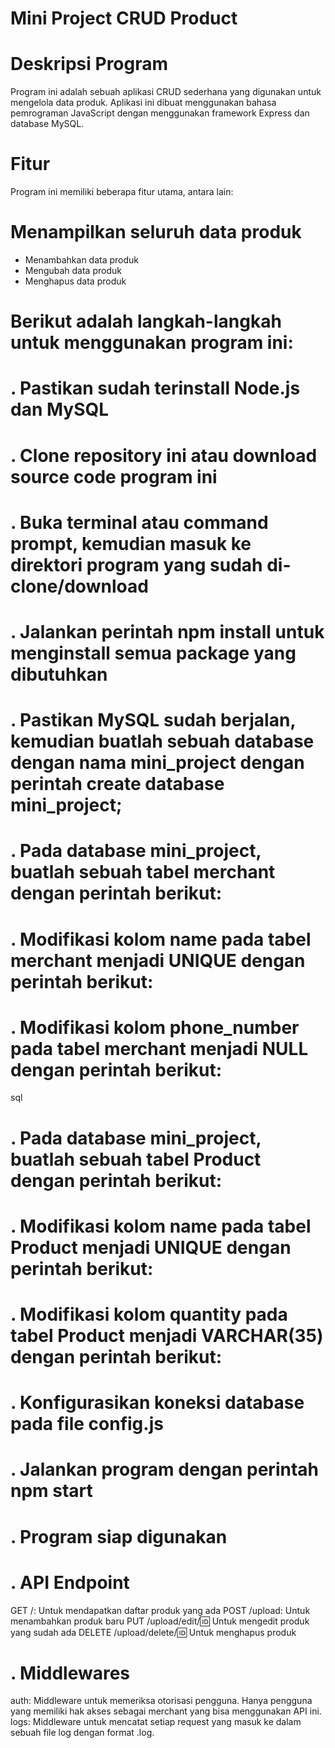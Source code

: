 # Mini Project CRUD Product

# Deskripsi Program
Program ini adalah sebuah aplikasi CRUD sederhana yang digunakan untuk mengelola data produk. Aplikasi ini dibuat menggunakan bahasa pemrograman JavaScript dengan menggunakan framework Express dan database MySQL.

# Fitur
Program ini memiliki beberapa fitur utama, antara lain:

# Menampilkan seluruh data produk
- Menambahkan data produk
- Mengubah data produk
- Menghapus data produk

# Berikut adalah langkah-langkah untuk menggunakan program ini:

# . Pastikan sudah terinstall Node.js dan MySQL
# . Clone repository ini atau download source code program ini
# . Buka terminal atau command prompt, kemudian masuk ke direktori program yang sudah di-clone/download
# . Jalankan perintah npm install untuk menginstall semua package yang dibutuhkan
# . Pastikan MySQL sudah berjalan, kemudian buatlah sebuah database dengan nama mini_project dengan perintah create database mini_project;
# . Pada database mini_project, buatlah sebuah tabel merchant dengan perintah berikut:
  <!-- CREATE TABLE `merchant` (
  `id` int(11) NOT NULL AUTO_INCREMENT,
  `password` varchar(20) DEFAULT NULL,
  `name` varchar(45) DEFAULT NULL,
  `join_date` date DEFAULT NULL,
  `phone_number` bigint(14) DEFAULT NULL,
  PRIMARY KEY (`id`)
) ; -->
# . Modifikasi kolom name pada tabel merchant menjadi UNIQUE dengan perintah berikut:
<!-- ALTER TABLE `merchant`
# . MODIFY COLUMN `name` VARCHAR(45) DEFAULT NULL UNIQUE; -->
# . Modifikasi kolom phone_number pada tabel merchant menjadi NULL dengan perintah berikut:
sql
<!-- ALTER TABLE `merchant`
MODIFY COLUMN `phone_number` VARCHAR(30)  NULL; -->
# . Pada database mini_project, buatlah sebuah tabel Product dengan perintah berikut:
<!-- CREATE TABLE `product` (
  `id` int(11) NOT NULL AUTO_INCREMENT,
  `name` varchar(45) DEFAULT NULL,
  `quantity` int(11) DEFAULT NULL,
  `Price` varchar(25) DEFAULT NULL,
  PRIMARY KEY (`id`)
); -->
# . Modifikasi kolom name pada tabel Product menjadi UNIQUE dengan perintah berikut:
<!-- ALTER TABLE `product`
# . MODIFY COLUMN `name` VARCHAR(45) DEFAULT NULL UNIQUE; -->
# . Modifikasi kolom quantity pada tabel Product menjadi VARCHAR(35) dengan perintah berikut:
<!-- ALTER TABLE `product` MODIFY COLUMN `quantity` varchar(35); -->
# . Konfigurasikan koneksi database pada file config.js
# . Jalankan program dengan perintah npm start
# . Program siap digunakan

# . API Endpoint
GET /: Untuk mendapatkan daftar produk yang ada
POST /upload: Untuk menambahkan produk baru
PUT /upload/edit/:id: Untuk mengedit produk yang sudah ada
DELETE /upload/delete/:id: Untuk menghapus produk

# . Middlewares
auth: Middleware untuk memeriksa otorisasi pengguna. Hanya pengguna yang memiliki hak akses sebagai merchant yang bisa menggunakan API ini.
logs: Middleware untuk mencatat setiap request yang masuk ke dalam sebuah file log dengan format .log.
